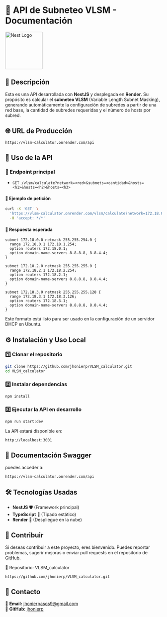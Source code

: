 # 📌 API de Subneteo VLSM - Documentación

<a href="http://nestjs.com/" target="blank"><img src="https://nestjs.com/img/logo-small.svg" width="120" alt="Nest Logo" /></a> 

## 🚀 Descripción

Esta es una API desarrollada con **NestJS** y desplegada en **Render**. Su propósito es calcular el **subneteo VLSM** (Variable Length Subnet Masking), generando automáticamente la configuración de subredes a partir de una red base, la cantidad de subredes requeridas y el número de hosts por subred.

## 🌐 URL de Producción

```
https://vlsm-calculator.onrender.com/api
```

## 📄 Uso de la API

### 🔹 Endpoint principal

- `GET /vlsm/calculate?network=<red>&subnets=<cantidad>&hosts=<h1>&hosts=<h2>&hosts=<h3>`

#### 📌 Ejemplo de petición

```bash
curl -X 'GET' \
  'https://vlsm-calculator.onrender.com/vlsm/calculate?network=172.18.0.0&subnets=3&hosts=500&hosts=200&hosts=100' \
  -H 'accept: */*'
```

#### 📌 Respuesta esperada

```
subnet 172.18.0.0 netmask 255.255.254.0 {
  range 172.18.0.1 172.18.1.254;
  option routers 172.18.0.1;
  option domain-name-servers 8.8.8.8, 8.8.4.4;
}

subnet 172.18.2.0 netmask 255.255.255.0 {
  range 172.18.2.1 172.18.2.254;
  option routers 172.18.2.1;
  option domain-name-servers 8.8.8.8, 8.8.4.4;
}

subnet 172.18.3.0 netmask 255.255.255.128 {
  range 172.18.3.1 172.18.3.126;
  option routers 172.18.3.1;
  option domain-name-servers 8.8.8.8, 8.8.4.4;
}
```

Este formato está listo para ser usado en la configuración de un servidor DHCP en Ubuntu.

## ⚙️ Instalación y Uso Local

### 1️⃣ Clonar el repositorio

```bash
git clone https://github.com/jhonierp/VLSM_calculator.git
cd VLSM_calculator
```

### 2️⃣ Instalar dependencias

```bash
npm install
```

### 3️⃣ Ejecutar la API en desarrollo

```bash
npm run start:dev
```

La API estará disponible en:

```
http://localhost:3001
```

## 📖 Documentación Swagger

puedes acceder a:

```
https://vlsm-calculator.onrender.com/api
```

## 🛠 Tecnologías Usadas

- **NestJS** 🛡️ (Framework principal)
- **TypeScript** 📜 (Tipado estático)
- **Render** 🚀 (Despliegue en la nube)

## 🤝 Contribuir

Si deseas contribuir a este proyecto, eres bienvenido. Puedes reportar problemas, sugerir mejoras o enviar pull requests en el repositorio de GitHub.

🔗 Repositorio: VLSM_calculator
```
https://github.com/jhonierp/VLSM_calculator.git
```

## 📩 Contacto

📧 **Email:** jhonierpasos9@gmail.com  
🐙 **GitHub:** [jhonierp](https://github.com/jhonierp)

